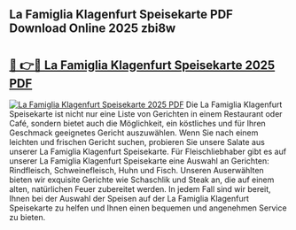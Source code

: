 ## La Famiglia Klagenfurt Speisekarte PDF Download Online 2025 zbi8w

# <h2><a href="http://gcdksow.nevu.top/?p=La+Famiglia+Klagenfurt+Speisekarte">🔗 👉🔴 La Famiglia Klagenfurt Speisekarte 2025 PDF</a></h2>

[![La Famiglia Klagenfurt Speisekarte 2025 PDF](https://i.imgur.com/dBaPXMq.png)](http://gcdksow.nevu.top/?p=La+Famiglia+Klagenfurt+Speisekarte)
Die La Famiglia Klagenfurt Speisekarte ist nicht nur eine Liste von Gerichten in einem Restaurant oder Café, sondern bietet auch die Möglichkeit, ein köstliches und für Ihren Geschmack geeignetes Gericht auszuwählen. Wenn Sie nach einem leichten und frischen Gericht suchen, probieren Sie unsere Salate aus unserer La Famiglia Klagenfurt Speisekarte. Für Fleischliebhaber gibt es auf unserer La Famiglia Klagenfurt Speisekarte eine Auswahl an Gerichten: Rindfleisch, Schweinefleisch, Huhn und Fisch. Unseren Auserwählten bieten wir exquisite Gerichte wie Schaschlik und Steak an, die auf einem alten, natürlichen Feuer zubereitet werden. In jedem Fall sind wir bereit, Ihnen bei der Auswahl der Speisen auf der La Famiglia Klagenfurt Speisekarte zu helfen und Ihnen einen bequemen und angenehmen Service zu bieten.
